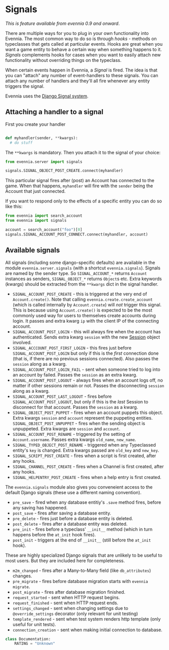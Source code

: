 # Signals


_This is feature available from evennia 0.9 and onward_.

There are multiple ways for you to plug in your own functionality into Evennia.
The most common way to do so is through *hooks* - methods on typeclasses that
gets called at particular events. Hooks are great when you want a game entity
to behave a certain way when something happens to it. _Signals_ complements
hooks for cases when you want to easily attach new functionality without
overriding things on the typeclass.

When certain events happen in Evennia, a _Signal_ is fired. The idea is that
you can "attach" any number of event-handlers to these signals. You can attach
any number of handlers and they'll all fire whenever any entity triggers the
signal.

Evennia uses the [Django Signal system](https://docs.djangoproject.com/en/2.2/topics/signals/).


## Attaching a handler to a signal

First you create your handler

```python

def myhandler(sender, **kwargs):
  # do stuff

```

The `**kwargs` is mandatory. Then you attach it to the signal of your choice:

```python
from evennia.server import signals

signals.SIGNAL_OBJECT_POST_CREATE.connect(myhandler)

```

This particular signal fires after (post) an Account has connected to the game.
When that happens, `myhandler` will fire with the `sender` being the Account that just connected.

If you want to respond only to the effects of a specific entity you can do so
like this:

```python
from evennia import search_account
from evennia import signals

account = search_account("foo")[0]
signals.SIGNAL_ACCOUNT_POST_CONNECT.connect(myhandler, account)
```

## Available signals

All signals (including some django-specific defaults) are available in the module `evennia.server.signals`
(with a shortcut `evennia.signals`). Signals are named by the sender type. So `SIGNAL_ACCOUNT_*` returns
`Account` instances as senders, `SIGNAL_OBJECT_*` returns `Object`s etc. Extra keywords (kwargs) should
be extracted from the `**kwargs` dict in the signal handler.

- `SIGNAL_ACCOUNT_POST_CREATE` - this is triggered at the very end of `Account.create()`. Note that
  calling `evennia.create.create_account` (which is called internally by `Account.create`) will *not*
  trigger this signal. This is because using `Account.create()` is expected to be the most commonly
  used way for users to themselves create accounts during login. It passes and extra kwarg `ip` with
  the client IP of the connecting account.
- `SIGNAL_ACCOUNT_POST_LOGIN` - this will always fire when the account has authenticated.  Sends
  extra kwarg `session` with the new [Session](Sessions) object involved.
- `SIGNAL_ACCCOUNT_POST_FIRST_LOGIN` - this fires just before `SIGNAL_ACCOUNT_POST_LOGIN` but only if
  this is the *first* connection done (that is, if there are no previous sessions connected). Also
  passes the `session` along as a kwarg.
- `SIGNAL_ACCOUNT_POST_LOGIN_FAIL` - sent when someone tried to log into an account by failed. Passes
  the `session` as an extra kwarg.
- `SIGNAL_ACCOUNT_POST_LOGOUT` - always fires when an account logs off, no matter if other sessions
  remain or not. Passes the disconnecting `session` along as a kwarg.
- `SIGNAL_ACCOUNT_POST_LAST_LOGOUT` - fires before `SIGNAL_ACCOUNT_POST_LOGOUT`, but only if this is
  the *last* Session to disconnect for that account. Passes the `session` as a kwarg.
- `SIGNAL_OBJECT_POST_PUPPET` - fires when an account puppets this object. Extra kwargs `session`
  and `account` represent the puppeting entities.
  `SIGNAL_OBJECT_POST_UNPUPPET` - fires when the sending object is unpuppeted. Extra kwargs are
  `session` and `account`.
- `SIGNAL_ACCOUNT_POST_RENAME` - triggered by the setting of `Account.username`. Passes extra
  kwargs `old_name`, `new_name`.
- `SIGNAL_TYPED_OBJECT_POST_RENAME` - triggered when any Typeclassed entity's `key` is changed. Extra
  kwargs passed are `old_key` and `new_key`.
- `SIGNAL_SCRIPT_POST_CREATE` - fires when a script is first created, after any hooks.
- `SIGNAL_CHANNEL_POST_CREATE` - fires when a Channel is first created, after any hooks.
- `SIGNAL_HELPENTRY_POST_CREATE` - fires when a help entry is first created.

The `evennia.signals` module also gives you conveneient access to the default Django signals (these use a
different naming convention).

- `pre_save` - fired when any database entitiy's `.save` method fires, before any saving has happened.
- `post_save` - fires after saving a database entity.
- `pre_delete` - fires just before a database entity is deleted.
- `post_delete` - fires after a database entity was deleted.
- `pre_init` - fires before a typeclass' `__init__` method (which in turn
  happens before the `at_init` hook fires).
- `post_init` - triggers at the end of `__init__`  (still before the `at_init` hook).

These are highly specialized Django signals that are unlikely to be useful to most users. But
they are included here for completeness.

- `m2m_changed` - fires after a Many-to-Many field (like `db_attributes`) changes.
- `pre_migrate` - fires before database migration starts with `evennia migrate`.
- `post_migrate` - fires after database migration finished.
- `request_started` - sent when HTTP request begins.
- `request_finished` - sent when HTTP request ends.
- `settings_changed` - sent when changing settings due to `@override_settings`
  decorator (only relevant for unit testing)
- `template_rendered` - sent when test system renders http template (only useful for unit tests).
- `connection_creation` - sent when making initial connection to database.

```python
class Documentation:
    RATING = "Unknown"
```